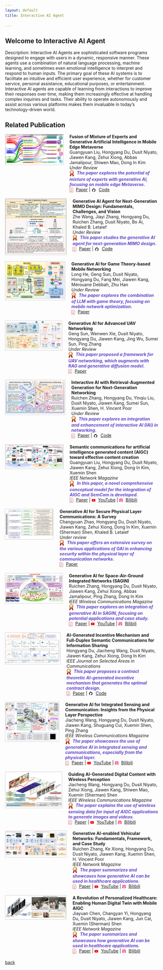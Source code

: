 ```yaml
---
layout: default
title: Interactive AI Agent

---
```


## Welcome to Interactive AI Agent
Description: Interactive AI Agents are sophisticated software programs designed to engage with users in a dynamic, responsive manner. These agents use a combination of natural language processing, machine learning, and sometimes even emotional intelligence to interpret and respond to human inputs. The primary goal of these AI systems is to facilitate an intuitive and efficient user experience, whether for customer service, personal assistance, educational purposes, or entertainment. Interactive AI agents are capable of learning from interactions to improve their responses over time, making them increasingly effective at handling complex inquiries and tasks. Their ability to operate autonomously and assist across various platforms makes them invaluable in today’s technology-driven world.

## Related Publication
<style>
  .publication-container {
    display: flex;
    align-items: flex-start;
    margin-bottom: 20px;
  }
  .publication-image {
   margin-right: 20px;
    border: 1px solid #ccc;
    width: 100%; /* 设置宽度为100%以适应容器 */
    max-width: 200px; /* 可以设置一个最大宽度来保持图片的显示质量 */
    height: auto; /* 高度自动，保持图片的原始比例 */
  }
  .publication-details {
    flex-grow: 1;
  }
  .publication-links img {
    vertical-align: middle;
    margin-right: 5px;
  }
  .publication-title {
    color: rgb(100,70,200);
  }
</style>


<!-- Publication 1 -->
<div class="publication-container">
  <div class="publication-image">
    <a href="https://alvinliu97.github.io/MOEGAI-metaverse/">
      <img src="accessories/MOE.png" alt="Fusion of Mixture of Experts and Generative AI">
    </a>
  </div>
  <div class="publication-details">
    <b>Fusion of Mixture of Experts and Generative Artificial Intelligence in Mobile Edge Metaverse</b><br>
    Guangyuan Liu, Hongyang Du, Dusit Niyato, Jiawen Kang, Zehui Xiong, Abbas Jamalipour, Shiwen Mao, Dong In Kim<br>
    <em>Under Review</em><br>
    <div class="publication-links">
      <em>
        <img src="accessories/gold_medal.png" width="15" alt=""> 
        <b class="publication-title">The paper explores the potential of mixture of experts with generative AI, focusing on mobile edge Metaverse.</b>
      </em><br>
      <img src="accessories/pdf.jpg" width="12" alt=""> 
      <a href="https://arxiv.org/abs/2404.03321">Paper</a> |
      <img src="accessories/github_icon.jpg" width="15" alt=""> 
      <a href="https://alvinliu97.github.io/MOEGAI-metaverse/">Code</a>
    </div>
  </div>
</div>

<!-- Publication 2 -->
<div class="publication-container">
  <div class="publication-image">
    <a href="https://zhewang77.github.io/GAIMIMO/">
      <img src="accessories/zhe1.png" alt="Generative AI Agent for MIMO Design">
    </a>
  </div>
  <div class="publication-details">
    <b>Generative AI Agent for Next-Generation MIMO Design: Fundamentals, Challenges, and Vision</b><br>
    Zhe Wang, Jiayi Zhang, Hongyang Du, Ruichen Zhang, Dusit Niyato, Bo Ai, Khaled B. Letaief<br>
    <em>Under Review</em><br>
    <div class="publication-links">
      <em>
        <img src="accessories/gold_medal.png" width="15" alt=""> 
        <b class="publication-title">This paper studies the generative AI agent for next-generation MIMO design.</b>
      </em><br>
      <img src="accessories/pdf.jpg" width="12" alt=""> 
      <a href="https://arxiv.org/pdf/2404.08878.pdf">Paper</a> |
      <img src="accessories/github_icon.jpg" width="15" alt=""> 
      <a href="https://zhewang77.github.io/GAIMIMO/">Code</a>
    </div>
  </div>
</div>

<!-- Publication 3 -->
<div class="publication-container">
  <div class="publication-image">
    <a href="https://limedire.github.io/GAI-Game/">
      <img src="accessories/gaigame.png" alt="Generative AI for Game Theory-based Mobile Networking">
    </a>
  </div>
  <div class="publication-details">
    <b>Generative AI for Game Theory-based Mobile Networking</b><br>
    Long He, Geng Sun, Dusit Niyato, Hongyang Du, Fang Mei, Jiawen Kang, Mérouane Debbah, Zhu Han<br>
    <em>Under Review</em><br>
    <div class="publication-links">
      <em>
        <img src="accessories/gold_medal.png" width="15" alt=""> 
        <b class="publication-title">The paper explores the combination of LLM with game theory, focusing on mobile network optimization.</b>
      </em><br>
      <img src="accessories/pdf.jpg" width="12" alt=""> 
      <a href="https://arxiv.org/abs/2404.09699">Paper</a>
    </div>
  </div>
</div>

<!-- Publication 4 -->
<div class="publication-container">
  <div class="publication-image">
    <a href="https://xiewenwen22.github.io/UAV_Spectrum_Estimation/">
      <img src="accessories/gaiuav.png" alt="Generative AI for Advanced UAV Networking">
    </a>
  </div>
  <div class="publication-details">
    <b>Generative AI for Advanced UAV Networking</b><br>
    Geng Sun, Wenwen Xie, Dusit Niyato, Hongyang Du, Jiawen Kang, Jing Wu, Sumei Sun, Ping Zhang<br>
    <em>Under Review</em><br>
    <div class="publication-links">
      <em>
        <img src="accessories/gold_medal.png" width="15" alt=""> 
        <b class="publication-title">This paper proposed a framework for UAV networking, which augments with RAG and generative diffusion model.</b>
      </em><br>
      <img src="accessories/pdf.jpg" width="12" alt=""> 
      <a href="https://arxiv.org/pdf/2404.10556.pdf">Paper</a>
    </div>
  </div>
</div>

<!-- Publication 5 -->
<div class="publication-container">
  <div class="publication-image">
    <a href="https://rickyzang.github.io/GIAI/">
      <img src="accessories/rciai.png" alt="Interactive AI with Retrieval-Augmented Generation for Networking">
    </a>
  </div>
  <div class="publication-details">
    <b>Interactive Al with Retrieval-Augmented Generation for Next-Generation Networking</b><br>
    Ruichen Zhang, Hongyang Du, Yinqiu Liu, Dusit Niyato, Jiawen Kang, Sumei Sun, Xuemin Shen, H. Vincent Poor<br>
    <em>Under Review</em><br>
    <div class="publication-links">
      <em>
        <img src="accessories/gold_medal.png" width="15" alt=""> 
        <b class="publication-title">This paper explores an integration and enhancement of interactive AI (IAI) in networking.</b>
      </em><br>
      <img src="accessories/pdf.jpg" width="12" alt=""> 
      <a href="https://arxiv.org/pdf/2401.11391.pdf">Paper</a> |
      <img src="accessories/github_icon.jpg" width="15" alt=""> 
      <a href="https://rickyzang.github.io/GIAI/">Code</a>
    </div>
  </div>
</div>

<!-- Publication 6 -->
<div class="publication-container">
  <div class="publication-image">
    <a href="https://arxiv.org/abs/2308.04942">
      <img src="accessories/guangyuansem.png" alt="Semantic communications for AIGC">
    </a>
  </div>
  <div class="publication-details">
    <b>Semantic communications for artificial intelligence generated content (AIGC) toward effective content creation</b><br>
    Guangyuan Liu, Hongyang Du, Dusit Niyato, Jiawen Kang, Zehui Xiong, Dong In Kim, Xuemin Shen<br>
    <em>IEEE Network Magazine</em><br>
    <div class="publication-links">
      <em>
        <img src="accessories/gold_medal.png" width="15" alt=""> 
        <b class="publication-title">In this paper, a novel comprehensive conceptual model for the integration of AIGC and SemCom is developed.</b>
      </em><br>
      <img src="accessories/pdf.jpg" width="12" alt=""> 
      <a href="https://arxiv.org/pdf/2308.04942.pdf">Paper</a> |
      <img src="accessories/ytb.jpg" width="12" alt="">
      <a href="https://www.youtube.com/watch?v=-n1fKwBHouI">YouTube</a> |
      <img src="accessories/bili.jpg" width="12" alt="">
      <a href="https://www.bilibili.com/video/BV1w94y1b7zj/?spm_id_from=333.337.search-card.all.click&vd_source=7a1cccf64fe5f606a2b055b2b18fbfb9">Bilibili</a>
    </div>
  </div>
</div>

<!-- Publication 7 -->
<div class="publication-container">
  <div class="publication-image">
    <a href="https://arxiv.org/abs/2402.13553">
      <img src="accessories/cys.png" alt="Generative AI for Secure Physical Layer Communications">
    </a>
  </div>
  <div class="publication-details">
    <b>Generative AI for Secure Physical Layer Communications: A Survey</b><br>
    Changyuan Zhao, Hongyang Du, Dusit Niyato, Jiawen Kang, Zehui Xiong, Dong In Kim, Xuemin (Sherman) Shen, Khaled B. Letaief<br>
    <em>Under review</em><br>
    <div class="publication-links">
      <em>
        <img src="accessories/gold_medal.png" width="15" alt=""> 
        <b class="publication-title">This paper offers an extensive survey on the various applications of GAI in enhancing security within the physical layer of communication networks.</b>
      </em><br>
      <img src="accessories/pdf.jpg" width="12" alt=""> 
      <a href="https://arxiv.org/pdf/2402.13553.pdf">Paper</a>
    </div>
  </div>
</div>


<!-- Publication 8 -->
<div class="publication-container">
  <div class="publication-image">
    <a href="https://arxiv.org/abs/2311.06523">
      <img src="accessories/ruicehnsagin.png" alt="Generative AI for SAGIN">
    </a>
  </div>
  <div class="publication-details">
    <b>Generative AI for Space-Air-Ground Integrated Networks (SAGIN)</b><br>
    Ruichen Zhang, Hongyang Du, Dusit Niyato, Jiawen Kang, Zehui Xiong, Abbas Jamalipour, Ping Zhang, Dong In Kim<br>
    <em>IEEE Wireless Communications Magazine</em><br>
    <div class="publication-links">
      <em>
        <img src="accessories/gold_medal.png" width="15" alt=""> 
        <b class="publication-title">This paper explores an integration of generative AI in SAGIN, focusing on potential applications and case study.</b>
      </em><br>
      <img src="accessories/pdf.jpg" width="12" alt=""> 
      <a href="https://arxiv.org/pdf/2311.06523.pdf">Paper</a> |
      <img src="accessories/ytb.jpg" width="12" alt="">
      <a href="https://www.youtube.com/watch?v=cQ2vA4rOHME">YouTube</a> |
      <img src="accessories/bili.jpg" width="12" alt="">
      <a href="https://www.bilibili.com/video/BV1fT4y1s7Eq/?spm_id_from=333.337.search-card.all.click">Bilibili</a>
    </div>
  </div>
</div>

<!-- Publication 9 -->
<div class="publication-container">
  <div class="publication-image">
    <a href="https://hongyangdu.github.io/SemSharing/">
      <img src="accessories/duincen.png" alt="AI-Generated Incentive Mechanism">
    </a>
  </div>
  <div class="publication-details">
    <b>AI-Generated Incentive Mechanism and Full-Duplex Semantic Communications for Information Sharing</b><br>
    Hongyang Du, Jiacheng Wang, Dusit Niyato, Jiawen Kang, Zehui Xiong, Dong In Kim<br>
    <em>IEEE Journal on Selected Areas in Communications</em><br>
    <div class="publication-links">
      <em>
        <img src="accessories/gold_medal.png" width="15" alt=""> 
        <b class="publication-title">This paper proposes a contract theoretic AI-generated incentive mechanism that generates the optimal contract design.</b>
      </em><br>
      <img src="accessories/pdf.jpg" width="12" alt=""> 
      <a href="https://arxiv.org/pdf/2303.01896.pdf">Paper</a> |
      <img src="accessories/github_icon.jpg" width="15" alt=""> 
      <a href="https://hongyangdu.github.io/SemSharing/">Code</a>
    </div>
  </div>
</div>

<!-- Publication 10 -->
<div class="publication-container">
  <div class="publication-image">
    <a href="https://arxiv.org/abs/2310.01036">
      <img src="accessories/jcisac.png" alt="Generative AI for ISC">
    </a>
  </div>
  <div class="publication-details">
    <b>Generative AI for Integrated Sensing and Communication: Insights from the Physical Layer Perspective</b><br>
    Jiacheng Wang, Hongyang Du, Dusit Niyato, Jiawen Kang, Shuguang Cui, Xuemin Shen, Ping Zhang<br>
    <em>IEEE Wireless Communications Magazine</em><br>
    <div class="publication-links">
      <em>
        <img src="accessories/gold_medal.png" width="15" alt=""> 
        <b class="publication-title">The paper showcases the use of generative AI in integrated sensing and communications, especially from the physical layer.</b>
      </em><br>
      <img src="accessories/pdf.jpg" width="12" alt=""> 
      <a href="https://arxiv.org/pdf/2310.01036.pdf">Paper</a> |
      <img src="accessories/ytb.jpg" width="12" alt="">
      <a href="https://www.youtube.com/watch?v=ZqSmgw0XOXo&ab_channel=DurAIn-Tech">YouTube</a> |
      <img src="accessories/bili.jpg" width="12" alt="">
      <a href="https://www.bilibili.com/video/BV1v84y1m7kn/?spm_id_from=333.999.0.0">Bilibili</a>
    </div>
  </div>
</div>

<!-- Publication 11 -->
<div class="publication-container">
  <div class="publication-image">
    <a href="https://arxiv.org/abs/2303.14624">
      <img src="accessories/jcgm.png" alt="Guiding AI-Generated Digital Content">
    </a>
  </div>
  <div class="publication-details">
    <b>Guiding AI-Generated Digital Content with Wireless Perception</b><br>
    Jiacheng Wang, Hongyang Du, Dusit Niyato, Zehui Xiong, Jiawen Kang, Shiwen Mao, Xuemin (Sherman) Shen<br>
    <em>IEEE Wireless Communications Magazine</em><br>
    <div class="publication-links">
      <em>
        <img src="accessories/gold_medal.png" width="15" alt=""> 
        <b class="publication-title">The paper explains the use of wireless sensing data for input of AIGC applications to generate images and videos.</b>
      </em><br>
      <img src="accessories/pdf.jpg" width="12" alt=""> 
      <a href="https://arxiv.org/pdf/2303.14624.pdf">Paper</a> |
      <img src="accessories/ytb.jpg" width="12" alt="">
      <a href="https://www.youtube.com/watch?v=7Y2gqrz4ukI&ab_channel=DurAIn-Tech">YouTube</a> |
      <img src="accessories/bili.jpg" width="12" alt="">
      <a href="https://www.bilibili.com/video/BV1F841117Nw/?spm_id_from=333.999.0.0">Bilibili</a>
    </div>
  </div>
</div>

<!-- Publication 12 -->
<div class="publication-container">
  <div class="publication-image">
    <a href="https://arxiv.org/abs/2304.11098">
      <img src="accessories/rcv.png" alt="Generative AI-enabled Vehicular Networks">
    </a>
  </div>
  <div class="publication-details">
    <b>Generative AI-enabled Vehicular Networks: Fundamentals, Framework, and Case Study</b><br>
    Ruichen Zhang, Ke Xiong, Hongyang Du, Dusit Niyato, Jiawen Kang, Xuemin Shen, H. Vincent Poor<br>
    <em>IEEE Network Magazine</em><br>
    <div class="publication-links">
      <em>
        <img src="accessories/gold_medal.png" width="15" alt=""> 
        <b class="publication-title">The paper summarizes and showcases how generative AI can be used in healthcare applications.</b>
      </em><br>
      <img src="accessories/pdf.jpg" width="12" alt=""> 
      <a href="https://arxiv.org/pdf/2304.11098.pdf">Paper</a> |
      <img src="accessories/ytb.jpg" width="12" alt="">
      <a href="https://www.youtube.com/watch?v=pRzbHGw-5dk&ab_channel=DurAIn-Tech">YouTube</a> |
      <img src="accessories/bili.jpg" width="12" alt="">
      <a href="https://www.bilibili.com/video/BV1jN411n7ef/?spm_id_from=333.999.0.0">Bilibili</a>
    </div>
  </div>
</div>

<!-- Publication 13 -->
<div class="publication-container">
  <div class="publication-image">
    <a href="https://arxiv.org/abs/2307.12115">
      <img src="accessories/heal.png" alt="A Revolution of Personalized Healthcare">
    </a>
  </div>
  <div class="publication-details">
    <b>A Revolution of Personalized Healthcare: Enabling Human Digital Twin with Mobile AIGC</b><br>
    Jiayuan Chen, Changyan Yi, Hongyang Du, Dusit Niyato, Jiawen Kang, Jun Cai, Xuemin (Sherman) Shen<br>
    <em>IEEE Network Magazine</em><br>
    <div class="publication-links">
      <em>
        <img src="accessories/gold_medal.png" width="15" alt=""> 
        <b class="publication-title">The paper summarizes and showcases how generative AI can be used in healthcare applications.</b>
      </em><br>
      <img src="accessories/pdf.jpg" width="12" alt=""> 
      <a href="https://arxiv.org/pdf/2307.12115.pdf">Paper</a> |
      <img src="accessories/ytb.jpg" width="12" alt="">
      <a href="https://www.youtube.com/watch?v=T76EHYqap7o&ab_channel=DurAIn-Tech">YouTube</a> |
      <img src="accessories/bili.jpg" width="12" alt="">
      <a href="https://www.bilibili.com/video/BV1XH4y1o7in/?spm_id_from=333.999.0.0">Bilibili</a>
    </div>
  </div>
</div>



[back](./)

